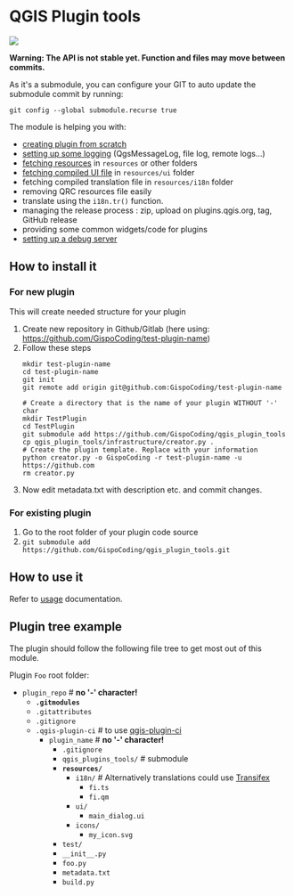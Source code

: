 # QGIS Plugin tools
![](https://github.com/GispoCoding/qgis_plugin_tools/workflows/Tests/badge.svg)


**Warning: The API is not stable yet. Function and files may move between commits.**

As it's a submodule, you can configure your GIT to auto update the submodule commit by running:

`git config --global submodule.recurse true`

The module is helping you with:
* [creating plugin from scratch](./README.md#For-new-plugin)
* [setting up some logging](docs/usage.md#Logging) (QgsMessageLog, file log, remote logs...)
* [fetching resources](docs/usage.md#Resource-tools) in `resources` or other folders
* [fetching compiled UI file](docs/usage.md#Resource-tools) in `resources/ui` folder
* fetching compiled translation file in `resources/i18n` folder
* removing QRC resources file easily
* translate using the `i18n.tr()` function.
* managing the release process : zip, upload on plugins.qgis.org, tag, GitHub release
* providing some common widgets/code for plugins
* [setting up a debug server](docs/usage.md#Debug-server)

## How to install it

### For new plugin
This will create needed structure for your plugin

1. Create new repository in Github/Gitlab (here using: https://github.com/GispoCoding/test-plugin-name)
2. Follow these steps
    ```shell script
    mkdir test-plugin-name
    cd test-plugin-name
    git init
    git remote add origin git@github.com:GispoCoding/test-plugin-name

    # Create a directory that is the name of your plugin WITHOUT '-' char
    mkdir TestPlugin
    cd TestPlugin
    git submodule add https://github.com/GispoCoding/qgis_plugin_tools
    cp qgis_plugin_tools/infrastructure/creator.py .
    # Create the plugin template. Replace with your information
    python creator.py -o GispoCoding -r test-plugin-name -u https://github.com
    rm creator.py
    ```
3. Now edit metadata.txt with description etc. and commit changes.

### For existing plugin
1. Go to the root folder of your plugin code source
2. `git submodule add https://github.com/GispoCoding/qgis_plugin_tools.git`


## How to use it

Refer to [usage](docs/usage.md) documentation.


## Plugin tree example

The plugin should follow the following file tree to get most out of this module.

Plugin `Foo` root folder:
* `plugin_repo` # **no '-' character!**
    * **`.gitmodules`**
    * `.gitattributes`
    * `.gitignore`
    * `.qgis-plugin-ci` # to use [qgis-plugin-ci](https://github.com/opengisch/qgis-plugin-ci)
        * `plugin_name` # **no '-' character!**
            * `.gitignore`
          * `qgis_plugins_tools/` # submodule
          * **`resources/`**
            * `i18n/` # Alternatively translations could use [Transifex](infrastructure/template/root/docs/development.md#Translating)
              * `fi.ts`
              * `fi.qm`
            * `ui/`
              * `main_dialog.ui`
            * `icons/`
              * `my_icon.svg`
          * `test/`
          * `__init__.py`
          * `foo.py`
          * `metadata.txt`
          * `build.py`
